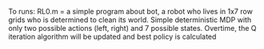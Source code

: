 To runs:
RL0.m = a simple program about bot, a robot who lives in 1x7 row grids who is determined to clean its world.
		Simple deterministic MDP with only two possible actions (left, right) and 7 possible states.
		Overtime, the Q iteration algorithm will be updated and best policy is calculated
		
		
		
